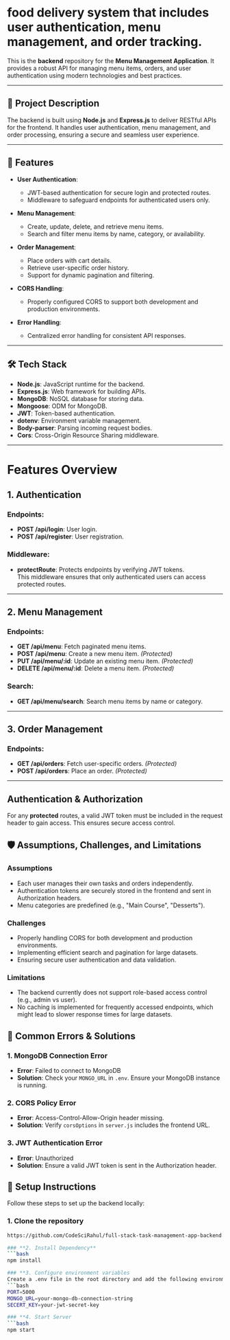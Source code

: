 #  food delivery system that includes user authentication, menu management, and order tracking.

This is the **backend** repository for the **Menu Management Application**. It provides a robust API for managing menu items, orders, and user authentication using modern technologies and best practices.

---

## 📜 Project Description

The backend is built using **Node.js** and **Express.js** to deliver RESTful APIs for the frontend. It handles user authentication, menu management, and order processing, ensuring a secure and seamless user experience.

---

## 🚀 Features

- **User Authentication**:
  - JWT-based authentication for secure login and protected routes.
  - Middleware to safeguard endpoints for authenticated users only.
  
- **Menu Management**:
  - Create, update, delete, and retrieve menu items.
  - Search and filter menu items by name, category, or availability.

- **Order Management**:
  - Place orders with cart details.
  - Retrieve user-specific order history.
  - Support for dynamic pagination and filtering.

- **CORS Handling**:
  - Properly configured CORS to support both development and production environments.

- **Error Handling**:
  - Centralized error handling for consistent API responses.

---

## 🛠️ Tech Stack

- **Node.js**: JavaScript runtime for the backend.
- **Express.js**: Web framework for building APIs.
- **MongoDB**: NoSQL database for storing data.
- **Mongoose**: ODM for MongoDB.
- **JWT**: Token-based authentication.
- **dotenv**: Environment variable management.
- **Body-parser**: Parsing incoming request bodies.
- **Cors**: Cross-Origin Resource Sharing middleware.

---
# Features Overview

## 1. Authentication

### Endpoints:
- **POST /api/login**: User login.
- **POST /api/register**: User registration.

### Middleware:
- **protectRoute**: Protects endpoints by verifying JWT tokens.  
  This middleware ensures that only authenticated users can access protected routes.

---

## 2. Menu Management

### Endpoints:
- **GET /api/menu**: Fetch paginated menu items.
- **POST /api/menu**: Create a new menu item. _(Protected)_
- **PUT /api/menu/:id**: Update an existing menu item. _(Protected)_
- **DELETE /api/menu/:id**: Delete a menu item. _(Protected)_

### Search:
- **GET /api/menu/search**: Search menu items by name or category.

---

## 3. Order Management

### Endpoints:
- **GET /api/orders**: Fetch user-specific orders. _(Protected)_
- **POST /api/orders**: Place an order. _(Protected)_

---

## Authentication & Authorization

For any **protected** routes, a valid JWT token must be included in the request header to gain access. This ensures secure access control.

## 🛡️ Assumptions, Challenges, and Limitations

### Assumptions
- Each user manages their own tasks and orders independently.
- Authentication tokens are securely stored in the frontend and sent in Authorization headers.
- Menu categories are predefined (e.g., "Main Course", "Desserts").

### Challenges
- Properly handling CORS for both development and production environments.
- Implementing efficient search and pagination for large datasets.
- Ensuring secure user authentication and data validation.

### Limitations
- The backend currently does not support role-based access control (e.g., admin vs user).
- No caching is implemented for frequently accessed endpoints, which might lead to slower response times for large datasets.

## 🐛 Common Errors & Solutions

### 1. MongoDB Connection Error
- **Error**: Failed to connect to MongoDB
- **Solution**: Check your `MONGO_URL` in `.env`. Ensure your MongoDB instance is running.

### 2. CORS Policy Error
- **Error**: Access-Control-Allow-Origin header missing.
- **Solution**: Verify `corsOptions` in `server.js` includes the frontend URL.

### 3. JWT Authentication Error
- **Error**: Unauthorized
- **Solution**: Ensure a valid JWT token is sent in the Authorization header.

## 🔧 Setup Instructions

Follow these steps to set up the backend locally:

### **1. Clone the repository**
```bash
https://github.com/CodeSciRahul/full-stack-task-management-app-backend.git

### **2. Install Dependency**
```bash
npm install

### **3. Configure environment variables
Create a .env file in the root directory and add the following environment variables:
```bash
PORT=5000
MONGO_URL=your-mongo-db-connection-string
SECERT_KEY=your-jwt-secret-key

### **4. Start Server
```bash
npm start

